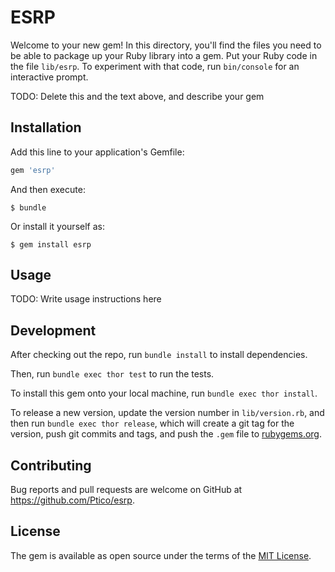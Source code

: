 # ESRP

Welcome to your new gem! In this directory, you'll find the files you need to be able to package up your Ruby library into a gem. Put your Ruby code in the file `lib/esrp`. To experiment with that code, run `bin/console` for an interactive prompt.

TODO: Delete this and the text above, and describe your gem

## Installation

Add this line to your application's Gemfile:

```ruby
gem 'esrp'
```

And then execute:

    $ bundle

Or install it yourself as:

    $ gem install esrp

## Usage

TODO: Write usage instructions here

## Development

After checking out the repo, run `bundle install` to install dependencies.

Then, run `bundle exec thor test` to run the tests.


To install this gem onto your local machine, run `bundle exec thor install`.

To release a new version, update the version number in `lib/version.rb`, and then run `bundle exec thor release`, which will create a git tag for the version, push git commits and tags, and push the `.gem` file to [rubygems.org](https://rubygems.org).

## Contributing

Bug reports and pull requests are welcome on GitHub at https://github.com/Ptico/esrp.

## License

The gem is available as open source under the terms of the [MIT License](http://opensource.org/licenses/MIT).
